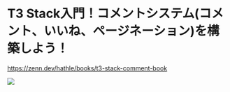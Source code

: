 # T3 Stack入門！コメントシステム(コメント、いいね、ページネーション)を構築しよう！

https://zenn.dev/hathle/books/t3-stack-comment-book

![](https://res.cloudinary.com/dhaciqd0v/image/upload/v1699054360/LINE/youtube_hkz4yx.png)
